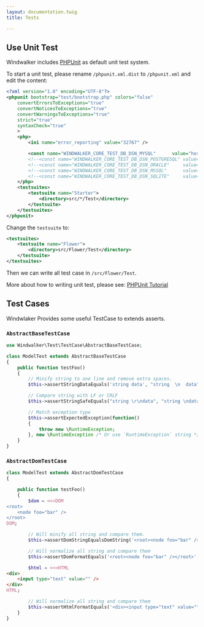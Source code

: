 ```yaml
---
layout: documentation.twig
title: Tests

---
```


## Use Unit Test

Windwalker includes [PHPUnit](https://phpunit.de/) as default unit test system.

To start a unit test, please rename `/phpunit.xml.dist` to `/phpunit.xml` and edit the content:

``` xml
<?xml version="1.0" encoding="UTF-8"?>
<phpunit bootstrap="test/bootstrap.php" colors="false"
	convertErrorsToExceptions="true"
	convertNoticesToExceptions="true"
	convertWarningsToExceptions="true"
	strict="true"
	syntaxCheck="true"
	>
	<php>
		<ini name="error_reporting" value="32767" />

		<const name="WINDWALKER_CORE_TEST_DB_DSN_MYSQL"      value="host=localhost;dbname=windwalker_test;user=root;pass=;prefix=ww_" />
		<!--<const name="WINDWALKER_CORE_TEST_DB_DSN_POSTGRESQL" value="host=localhost;dbname=windwalker_test;user=root;pass=;prefix=ww_" />-->
		<!--<const name="WINDWALKER_CORE_TEST_DB_DSN_ORACLE"     value="host=localhost;port=5432;dbname=windwalker_test;user=root;pass=;prefix=ww_" />-->
		<!--<const name="WINDWALKER_CORE_TEST_DB_DSN_MSSQL"      value="host=localhost;port=1521;dbname=windwalker_test;user=root;pass=;prefix=ww_" />-->
		<!--<const name="WINDWALKER_CORE_TEST_DB_DSN_SQLITE"     value="host=localhost;dbname=windwalker_test;user=root;pass=;prefix=ww_" />-->
	</php>
	<testsuites>
		<testsuite name="Starter">
			<directory>src/*/Test</directory>
		</testsuite>
	</testsuites>
</phpunit>
```

Change the `testsuite` to:

``` xml
<testsuites>
	<testsuite name="Flower">
		<directory>src/Flower/Test</directory>
	</testsuite>
</testsuites>
```

Then we can write all test case in `/src/Flower/Test`.

More about how to writing unit test, please see: [PHPUnit Tutorial](https://phpunit.de/getting-started.html)

## Test Cases

Windwlaker Provides some useful TestCase to extends asserts.

### `AbstractBaseTestCase`

``` php
use Windwalker\Test\TestCase\AbstractBaseTestCase;

class ModelTest extends AbstractBaseTestCase
{
	public function testFoo()
	{
	    // Minify string to one line and remove extra spaces.
		$this->assertStringDataEquals('string data', "string  \n  data");

        // Compare string with LF or CRLF
		$this->assertStringSafeEquals("string \r\ndata", "string \ndata");

        // Match exception type
		$this->assertExpectedException(function()
		{
			throw new \RuntimeException;
		}, new \RuntimeException /* Or use `RuntimeException` string */);
	}
}
```

### `AbstractDomTestCase`

``` php
class ModelTest extends AbstractDomTestCase
{

	public function testFoo()
	{
		$dom = <<<DOM
<root>
	<node foo="bar" />
</root>
DOM;

        // Will minify all string and compare them.
		$this->assertDomStringEqualsDomString('<root><node foo="bar" /></root>', $dom);

        // Will normalize all string and compare them
		$this->assertDomFormatEquals('<root><node foo="bar" /></root>', $dom);

		$html = <<<HTML
<div>
	<input type="text" value="" />
</div>
HTML;

        // Will normalize all string and compare them
		$this->assertHtmlFormatEquals('<div><input type="text" value="" /></div>', $html);
	}
}
```

